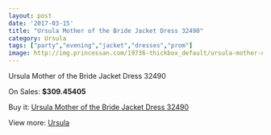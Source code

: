 ```yaml
---
layout: post
date: '2017-03-15'
title: "Ursula Mother of the Bride Jacket Dress 32490"
category: Ursula
tags: ["party","evening","jacket","dresses","prom"]
image: http://img.princessan.com/19736-thickbox_default/ursula-mother-of-the-bride-jacket-dress-32490.jpg
---
```

Ursula Mother of the Bride Jacket Dress 32490

On Sales: **$309.45405**
<a href="https://www.princessan.com/en/ursula/8814-ursula-mother-of-the-bride-jacket-dress-32490.html"><amp-img layout="responsive" width="600" height="600" src="//img.princessan.com/19736-thickbox_default/ursula-mother-of-the-bride-jacket-dress-32490.jpg" alt="Ursula Mother of the Bride Jacket Dress 32490 0" /></a>

Buy it: [Ursula Mother of the Bride Jacket Dress 32490](https://www.princessan.com/en/ursula/8814-ursula-mother-of-the-bride-jacket-dress-32490.html "Ursula Mother of the Bride Jacket Dress 32490")

View more: [Ursula](https://www.princessan.com/en/72-ursula "Ursula")